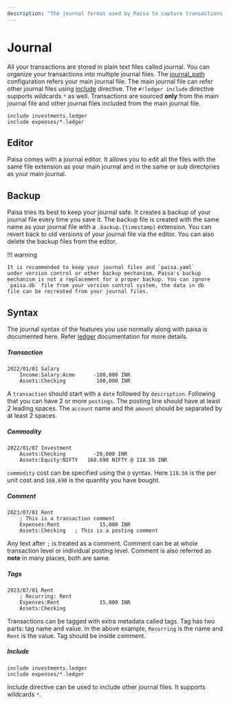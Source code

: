 ```yaml
---
description: "The journal format used by Paisa to capture transactions, metadata, etc."
---
```


# Journal

All your transactions are stored in plain text files called
journal. You can organize your transactions into multiple journal
files. The [journal_path](./config.md) configuration refers your main journal
file. The main journal file can refer other journal files using
[include](https://ledger-cli.org/doc/ledger3.html#index-include) directive. The `#!ledger include` directive supports
wildcards `*` as well. Transactions are sourced **only** from the main
journal file and other journal files included from the main journal
file.


```ledger
include investments.ledger
include expenses/*.ledger
```

## Editor

Paisa comes with a journal editor. It allows you to edit all the files
with the same file extension as your main journal and in the same or
sub directories as your main journal.


## Backup

Paisa tries its best to keep your journal safe. It creates a backup of
your journal file every time you save it. The backup file is created
with the same name as your journal file with a `.backup.{timestamp}`
extension. You can revert back to old versions of your journal file
via the editor. You can also delete the backup files from the editor.

!!! warning

    It is recommended to keep your journal files and `paisa.yaml`
    under version control or other backup mechanism. Paisa's backup
    mechanism is not a replacement for a proper backup. You can ignore
    `paisa.db` file from your version control system, the data in db
    file can be recreated from your journal files.

## Syntax

The journal syntax of the features you use normally along with paisa
is documented here. Refer [ledger](https://ledger-cli.org/doc/ledger3.html#Journal-Format) documentation for more details.

##### Transaction

```ledger
2022/01/01 Salary
    Income:Salary:Acme      -100,000 INR
    Assets:Checking          100,000 INR
```

A `transaction` should start with a `date` followed by
`description`. Following that you can have 2 or more `postings`. The
posting line should have at least 2 leading spaces. The `account` name
and the `amount` should be separated by at least 2 spaces.

##### Commodity

```ledger
2022/01/07 Investment
    Assets:Checking         -20,000 INR
    Assets:Equity:NIFTY   168.690 NIFTY @ 118.56 INR
```

`commodity` cost can be specified using the `@` syntax. Here `118.56`
is the per unit cost and `168.690` is the quantity you have bought.

##### Comment

```ledger
2023/07/01 Rent
    ; This is a transaction comment
    Expenses:Rent             15,000 INR
    Assets:Checking   ; This is a posting comment
```

Any text after `;` is treated as a comment. Comment can be at whole
transaction level or individual posting level. Comment is also referred
as **note** in many places, both are same.

##### Tags

```ledger
2023/07/01 Rent
    ; Recurring: Rent
    Expenses:Rent             15,000 INR
    Assets:Checking
```

Transactions can be tagged with extra metadata called tags. Tag has
two parts: tag name and value. In the above example, `Recurring` is
the name and `Rent` is the value. Tag should be inside comment.

##### Include

```ledger
include investments.ledger
include expenses/*.ledger
```

Include directive can be used to include other journal files. It
supports wildcards `*`.
